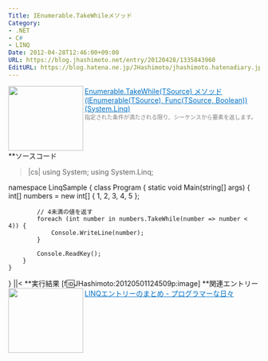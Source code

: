 ```yaml
---
Title: IEnumerable.TakeWhileメソッド
Category:
- .NET
- C#
- LINQ
Date: 2012-04-28T12:46:00+09:00
URL: https://blog.jhashimoto.net/entry/20120428/1335843960
EditURL: https://blog.hatena.ne.jp/JHashimoto/jhashimoto.hatenadiary.jp/atom/entry/12921228815717256377
---
```


<a href="http://msdn.microsoft.com/ja-jp/library/bb534804.aspx" target="_blank"><img class="alignleft" align="left" border="0" src="http://capture.heartrails.com/150x130/shadow?http://msdn.microsoft.com/ja-jp/library/bb534804.aspx" alt="" width="150" height="130" /></a><a style="color:#0070C5;" href="http://msdn.microsoft.com/ja-jp/library/bb534804.aspx" target="_blank">Enumerable.TakeWhile(TSource) メソッド (IEnumerable(TSource), Func(TSource, Boolean)) (System.Linq)</a><a href="http://b.hatena.ne.jp/entry/http://msdn.microsoft.com/ja-jp/library/bb534804.aspx" target="_blank"><img border="0" src="http://b.hatena.ne.jp/entry/image/http://msdn.microsoft.com/ja-jp/library/bb534804.aspx" alt="" /></a><br><span style="color: #808080;font-size: 80%;">指定された条件が満たされる限り、シーケンスから要素を返します。</span><br style="clear:both;" />
**ソースコード
>|cs|
using System;
using System.Linq;

namespace LinqSample {
    class Program {
        static void Main(string[] args) {
            int[] numbers = new int[] { 1, 2, 3, 4, 5 };

            // 4未満の値を返す
            foreach (int number in numbers.TakeWhile(number => number < 4)) {
                Console.WriteLine(number); 
            }

            Console.ReadKey();
        }
    }
}
||<
**実行結果
[f:id:JHashimoto:20120501124509p:image]
**関連エントリー
<a href="http://d.hatena.ne.jp/JHashimoto/20120309/1331283458" target="_blank" rel="nofollow"><img class="alignleft" align="left" border="0" src="http://capture.heartrails.com/150x130/shadow?http://d.hatena.ne.jp/JHashimoto/20120309/1331283458" alt="" width="150" height="130" /></a><a style="color:#0070C5;" href="http://d.hatena.ne.jp/JHashimoto/20120309/1331283458" target="_blank" rel="nofollow">LINQエントリーのまとめ - プログラマーな日々</a><a href="http://b.hatena.ne.jp/entry/http://d.hatena.ne.jp/JHashimoto/20120309/1331283458" target="_blank"><img border="0" src="http://b.hatena.ne.jp/entry/image/http://d.hatena.ne.jp/JHashimoto/20120309/1331283458" alt="" /></a><br style="clear:both;" />
